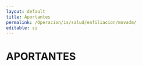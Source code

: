 ```yaml
---
layout: default
title: Aportantes
permalink: /Operacion/is/salud/eafiliacion/movadm/
editable: si
---
```


# APORTANTES


